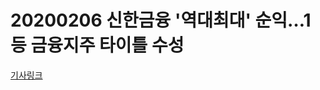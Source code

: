 # 20200206 신한금융 '역대최대' 순익…1등 금융지주 타이틀 수성

[기사링크](https://www.mk.co.kr/news/economy/view/2020/02/120412/)